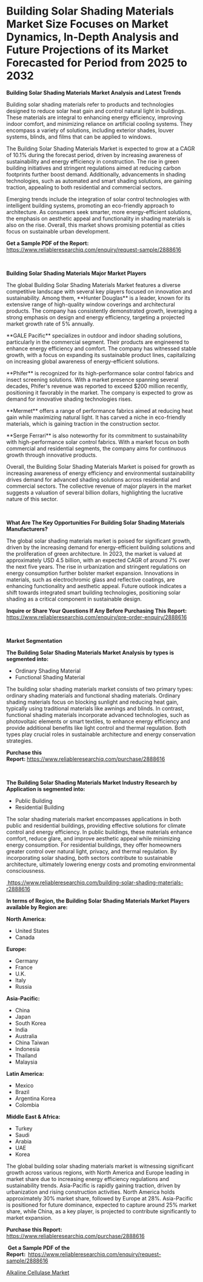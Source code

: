 <p><h1>Building Solar Shading Materials Market Size Focuses on Market Dynamics, In-Depth Analysis and Future Projections of its Market Forecasted for Period from 2025 to 2032</h1></p><p><strong>Building Solar Shading Materials Market Analysis and Latest Trends</strong></p>
<p><p>Building solar shading materials refer to products and technologies designed to reduce solar heat gain and control natural light in buildings. These materials are integral to enhancing energy efficiency, improving indoor comfort, and minimizing reliance on artificial cooling systems. They encompass a variety of solutions, including exterior shades, louver systems, blinds, and films that can be applied to windows.</p><p>The Building Solar Shading Materials Market is expected to grow at a CAGR of 10.1% during the forecast period, driven by increasing awareness of sustainability and energy efficiency in construction. The rise in green building initiatives and stringent regulations aimed at reducing carbon footprints further boost demand. Additionally, advancements in shading technologies, such as automated and smart shading solutions, are gaining traction, appealing to both residential and commercial sectors.</p><p>Emerging trends include the integration of solar control technologies with intelligent building systems, promoting an eco-friendly approach to architecture. As consumers seek smarter, more energy-efficient solutions, the emphasis on aesthetic appeal and functionality in shading materials is also on the rise. Overall, this market shows promising potential as cities focus on sustainable urban development.</p></p>
<p><strong>Get a Sample PDF of the Report:&nbsp;</strong> <a href="https://www.reliableresearchiq.com/enquiry/request-sample/2888616?utm_campaign=2999&utm_medium=2&utm_source=Github&utm_content=ia&utm_term=14032025&utm_id=building-solar-shading-materials">https://www.reliableresearchiq.com/enquiry/request-sample/2888616</a></p>
<p>&nbsp;</p>
<p><strong>Building Solar Shading Materials Major Market Players</strong></p>
<p><p>The global Building Solar Shading Materials Market features a diverse competitive landscape with several key players focused on innovation and sustainability. Among them, **Hunter Douglas** is a leader, known for its extensive range of high-quality window coverings and architectural products. The company has consistently demonstrated growth, leveraging a strong emphasis on design and energy efficiency, targeting a projected market growth rate of 5% annually.</p><p>**GALE Pacific** specializes in outdoor and indoor shading solutions, particularly in the commercial segment. Their products are engineered to enhance energy efficiency and comfort. The company has witnessed stable growth, with a focus on expanding its sustainable product lines, capitalizing on increasing global awareness of energy-efficient solutions.</p><p>**Phifer** is recognized for its high-performance solar control fabrics and insect screening solutions. With a market presence spanning several decades, Phifer's revenue was reported to exceed $200 million recently, positioning it favorably in the market. The company is expected to grow as demand for innovative shading technologies rises.</p><p>**Mermet** offers a range of performance fabrics aimed at reducing heat gain while maximizing natural light. It has carved a niche in eco-friendly materials, which is gaining traction in the construction sector.</p><p>**Serge Ferrari** is also noteworthy for its commitment to sustainability with high-performance solar control fabrics. With a market focus on both commercial and residential segments, the company aims for continuous growth through innovative products.</p><p>Overall, the Building Solar Shading Materials Market is poised for growth as increasing awareness of energy efficiency and environmental sustainability drives demand for advanced shading solutions across residential and commercial sectors. The collective revenue of major players in the market suggests a valuation of several billion dollars, highlighting the lucrative nature of this sector.</p></p>
<p>&nbsp;</p>
<p><strong>What Are The Key Opportunities For Building Solar Shading Materials Manufacturers?</strong></p>
<p><p>The global solar shading materials market is poised for significant growth, driven by the increasing demand for energy-efficient building solutions and the proliferation of green architecture. In 2023, the market is valued at approximately USD 4.5 billion, with an expected CAGR of around 7% over the next five years. The rise in urbanization and stringent regulations on energy consumption further bolster market expansion. Innovations in materials, such as electrochromic glass and reflective coatings, are enhancing functionality and aesthetic appeal. Future outlook indicates a shift towards integrated smart building technologies, positioning solar shading as a critical component in sustainable design.</p></p>
<p><strong>Inquire or Share Your Questions If Any Before Purchasing This Report:</strong> <a href="https://www.reliableresearchiq.com/enquiry/pre-order-enquiry/2888616?utm_campaign=2999&utm_medium=2&utm_source=Github&utm_content=ia&utm_term=14032025&utm_id=building-solar-shading-materials">https://www.reliableresearchiq.com/enquiry/pre-order-enquiry/2888616</a></p>
<p>&nbsp;</p>
<p><strong>Market Segmentation</strong></p>
<p><strong>The Building Solar Shading Materials Market Analysis by types is segmented into:</strong></p>
<p><ul><li>Ordinary Shading Material</li><li>Functional Shading Material</li></ul></p>
<p><p>The building solar shading materials market consists of two primary types: ordinary shading materials and functional shading materials. Ordinary shading materials focus on blocking sunlight and reducing heat gain, typically using traditional materials like awnings and blinds. In contrast, functional shading materials incorporate advanced technologies, such as photovoltaic elements or smart textiles, to enhance energy efficiency and provide additional benefits like light control and thermal regulation. Both types play crucial roles in sustainable architecture and energy conservation strategies.</p></p>
<p><strong>Purchase this Report:&nbsp;</strong><a href="https://www.reliableresearchiq.com/purchase/2888616?utm_campaign=2999&utm_medium=2&utm_source=Github&utm_content=ia&utm_term=14032025&utm_id=building-solar-shading-materials">https://www.reliableresearchiq.com/purchase/2888616</a></p>
<p>&nbsp;</p>
<p><strong>The Building Solar Shading Materials Market Industry Research by Application is segmented into:</strong></p>
<p><ul><li>Public Building</li><li>Residential Building</li></ul></p>
<p><p>The solar shading materials market encompasses applications in both public and residential buildings, providing effective solutions for climate control and energy efficiency. In public buildings, these materials enhance comfort, reduce glare, and improve aesthetic appeal while minimizing energy consumption. For residential buildings, they offer homeowners greater control over natural light, privacy, and thermal regulation. By incorporating solar shading, both sectors contribute to sustainable architecture, ultimately lowering energy costs and promoting environmental consciousness.</p></p>
<p><a href="https://www.reliableresearchiq.com/building-solar-shading-materials-r2888616?utm_campaign=2999&utm_medium=2&utm_source=Github&utm_content=ia&utm_term=14032025&utm_id=building-solar-shading-materials">&nbsp;https://www.reliableresearchiq.com/building-solar-shading-materials-r2888616</a></p>
<p><strong>In terms of Region, the Building Solar Shading Materials Market Players available by Region are:</strong></p>
<p>
    <p> <strong> North America: </strong>
        <ul>
            <li>United States</li>
            <li>Canada</li>
        </ul>
        </p> 
    <p> <strong> Europe: </strong>
        <ul>
            <li>Germany</li>
            <li>France</li>
            <li>U.K.</li>
            <li>Italy</li>
            <li>Russia</li>
        </ul>
        </p> 
    <p> <strong> Asia-Pacific: </strong>
        <ul>
            <li>China</li>
            <li>Japan</li>
            <li>South Korea</li>
            <li>India</li>
            <li>Australia</li>
            <li>China Taiwan</li>
            <li>Indonesia</li>
            <li>Thailand</li>
            <li>Malaysia</li>
        </ul>
        </p> 
    <p> <strong> Latin America: </strong>
        <ul>
            <li>Mexico</li>
            <li>Brazil</li>
            <li>Argentina Korea</li>
            <li>Colombia</li>
        </ul>
        </p> 
    <p> <strong> Middle East & Africa: </strong>
        <ul>
            <li>Turkey</li>
            <li>Saudi</li>
            <li>Arabia</li>
            <li>UAE</li>
            <li>Korea</li>
        </ul>
    </p>
    </p>
<p><p>The global building solar shading materials market is witnessing significant growth across various regions, with North America and Europe leading in market share due to increasing energy efficiency regulations and sustainability trends. Asia-Pacific is rapidly gaining traction, driven by urbanization and rising construction activities. North America holds approximately 30% market share, followed by Europe at 28%. Asia-Pacific is positioned for future dominance, expected to capture around 25% market share, while China, as a key player, is projected to contribute significantly to market expansion.</p></p>
<p><strong>Purchase this Report: </strong><a href="https://www.reliableresearchiq.com/purchase/2888616?utm_campaign=2999&utm_medium=2&utm_source=Github&utm_content=ia&utm_term=14032025&utm_id=building-solar-shading-materials">https://www.reliableresearchiq.com/purchase/2888616</a></p>
<p>&nbsp;<strong>Get a Sample PDF of the Report:&nbsp;&nbsp;</strong><a href="https://www.reliableresearchiq.com/enquiry/request-sample/2888616?utm_campaign=2999&utm_medium=2&utm_source=Github&utm_content=ia&utm_term=14032025&utm_id=building-solar-shading-materials">https://www.reliableresearchiq.com/enquiry/request-sample/2888616</a></p>
<p><strong></strong></p>
<p><p><a href="https://github.com/paljuhubeyde/Market-Research-Report-List-1/blob/main/alkaline-cellulase-market.md?utm_campaign=2999&utm_medium=2&utm_source=Github&utm_content=ia&utm_term=14032025&utm_id=building-solar-shading-materials">Alkaline Cellulase Market</a></p></p>